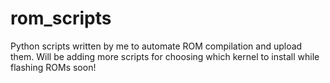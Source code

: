 # rom_scripts
Python scripts written by me to automate ROM compilation and upload them. Will be adding more scripts for choosing which kernel to install while flashing ROMs soon!  
